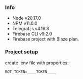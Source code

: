 ### Info

* Node v20.17.0
* NPM v11.0.0
* Telegraf.js v4.16.3
* Firebase CLI v9.2.0
* Firebase project with Blaze plan.


### Project setup

create .env file with properties:

```
BOT_TOKEN=____TOKEN____
```